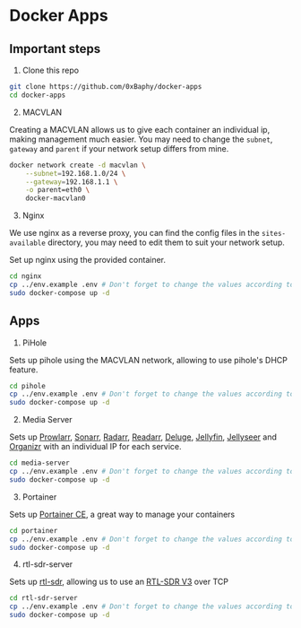 # Docker Apps

## Important steps

1. Clone this repo

```sh
git clone https://github.com/0xBaphy/docker-apps
cd docker-apps
```

2. MACVLAN

Creating a MACVLAN allows us to give each container an individual ip, making management much easier.
You may need to change the `subnet`, `gateway` and `parent` if your network setup differs from mine.

```sh
docker network create -d macvlan \
    --subnet=192.168.1.0/24 \
    --gateway=192.168.1.1 \
    -o parent=eth0 \
    docker-macvlan0
```

3. Nginx

We use nginx as a reverse proxy, you can find the config files in the `sites-available` directory, you may need to edit them to suit your network setup.

Set up nginx using the provided container.

```sh
cd nginx
cp ../env.example .env # Don't forget to change the values according to your network setup 
sudo docker-compose up -d
```

## Apps

1. PiHole

Sets up pihole using the MACVLAN network, allowing to use pihole's DHCP feature.

```sh
cd pihole
cp ../env.example .env # Don't forget to change the values according to your network setup
sudo docker-compose up -d
```

2. Media Server

Sets up [Prowlarr](https://prowlarr.com/), [Sonarr](https://sonarr.tv/), [Radarr](https://radarr.video/), [Readarr](https://readarr.com/), [Deluge](https://www.deluge-torrent.org/), [Jellyfin](https://jellyfin.org/), [Jellyseer](https://github.com/Fallenbagel/jellyseerr) and [Organizr](https://github.com/causefx/Organizr) with an individual IP for each service.

```sh
cd media-server
cp ../env.example .env # Don't forget to change the values according to your network setup
sudo docker-compose up -d
```

3. Portainer

Sets up [Portainer CE](https://portainer.io/), a great way to manage your containers

```sh
cd portainer
cp ../env.example .env # Don't forget to change the values according to your network setup
sudo docker-compose up -d
```

4. rtl-sdr-server

Sets up [rtl-sdr](http://git.osmocom.org/rtl-sdr), allowing us to use an [RTL-SDR V3](https://www.rtl-sdr.com) over TCP

```sh
cd rtl-sdr-server
cp ../env.example .env # Don't forget to change the values according to your network setup
sudo docker-compose up -d
```
